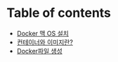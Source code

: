 # Table of contents

* [Docker 맥 OS 설치](README.md)
* [컨테이너와 이미지란?](undefined.md)
* [Docker파일 생성](docker.md)
